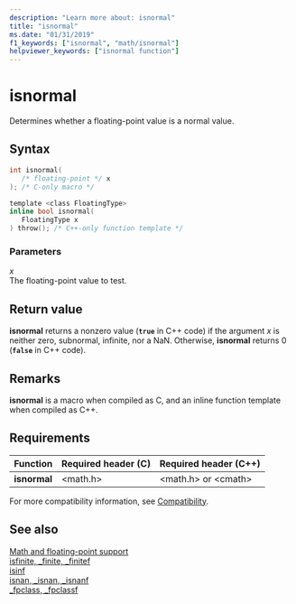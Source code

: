 ```yaml
---
description: "Learn more about: isnormal"
title: "isnormal"
ms.date: "01/31/2019"
f1_keywords: ["isnormal", "math/isnormal"]
helpviewer_keywords: ["isnormal function"]
---
```

# isnormal

Determines whether a floating-point value is a normal value.

## Syntax

```C
int isnormal(
   /* floating-point */ x
); /* C-only macro */

template <class FloatingType>
inline bool isnormal(
   FloatingType x
) throw(); /* C++-only function template */
```

### Parameters

*x*<br/>
The floating-point value to test.

## Return value

**isnormal** returns a nonzero value (**`true`** in C++ code) if the argument *x* is neither zero, subnormal, infinite, nor a NaN. Otherwise, **isnormal** returns 0 (**`false`** in C++ code).

## Remarks

**isnormal** is a macro when compiled as C, and an inline function template when compiled as C++.

## Requirements

|Function|Required header (C)|Required header (C++)|
|--------------|---------------------------|-------------------------------|
|**isnormal**|\<math.h>|\<math.h> or \<cmath>|

For more compatibility information, see [Compatibility](../compatibility.md).

## See also

[Math and floating-point support](../floating-point-support.md)\
[isfinite, _finite, _finitef](finite-finitef.md)\
[isinf](isinf.md)\
[isnan, _isnan, _isnanf](isnan-isnan-isnanf.md)\
[_fpclass, _fpclassf](fpclass-fpclassf.md)
